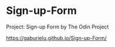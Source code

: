 # Sign-up-Form
Project: Sign-up Form by The Odin Project

https://gaburielu.github.io/Sign-up-Form/
